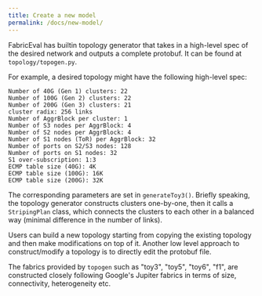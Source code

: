```yaml
---
title: Create a new model
permalink: /docs/new-model/
---
```


FabricEval has builtin topology generator that takes in a high-level spec of the
desired network and outputs a complete protobuf. It can be found at `topology/topogen.py`.

For example, a desired topology might have the following high-level spec:

```
Number of 40G (Gen 1) clusters: 22
Number of 100G (Gen 2) clusters: 22
Number of 200G (Gen 3) clusters: 21
cluster radix: 256 links
Number of AggrBlock per cluster: 1
Number of S3 nodes per AggrBlock: 4
Number of S2 nodes per AggrBlock: 4
Number of S1 nodes (ToR) per AggrBlock: 32
Number of ports on S2/S3 nodes: 128
Number of ports on S1 nodes: 32
S1 over-subscription: 1:3
ECMP table size (40G): 4K
ECMP table size (100G): 16K
ECMP table size (200G): 32K
```

The corresponding parameters are set in `generateToy3()`. Briefly speaking, the
topology generator constructs clusters one-by-one, then it calls a `StripingPlan`
class, which connects the clusters to each other in a balanced way (minimal difference
in the number of links).

Users can build a new topology starting from copying the existing topology and
then make modifications on top of it. Another low level approach to construct/modify
a topology is to directly edit the protobuf file.

The fabrics provided by `topogen` such as "toy3", "toy5", "toy6", "f1", are constructed
closely following Google's Jupiter fabrics in terms of size, connectivity,
heterogeneity etc.
